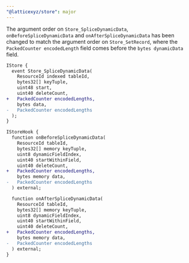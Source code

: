 ```yaml
---
"@latticexyz/store": major
---
```


The argument order on `Store_SpliceDynamicData`, `onBeforeSpliceDynamicData` and `onAfterSpliceDynamicData` has been changed to match the argument order on `Store_SetRecord`,
where the `PackedCounter encodedLength` field comes before the `bytes dynamicData` field.

```diff
IStore {
  event Store_SpliceDynamicData(
    ResourceId indexed tableId,
    bytes32[] keyTuple,
    uint48 start,
    uint40 deleteCount,
+   PackedCounter encodedLengths,
    bytes data,
-   PackedCounter encodedLengths
  );
}

IStoreHook {
  function onBeforeSpliceDynamicData(
    ResourceId tableId,
    bytes32[] memory keyTuple,
    uint8 dynamicFieldIndex,
    uint40 startWithinField,
    uint40 deleteCount,
+   PackedCounter encodedLengths,
    bytes memory data,
-   PackedCounter encodedLengths
  ) external;

  function onAfterSpliceDynamicData(
    ResourceId tableId,
    bytes32[] memory keyTuple,
    uint8 dynamicFieldIndex,
    uint40 startWithinField,
    uint40 deleteCount,
+   PackedCounter encodedLengths,
    bytes memory data,
-   PackedCounter encodedLengths
  ) external;
}
```
